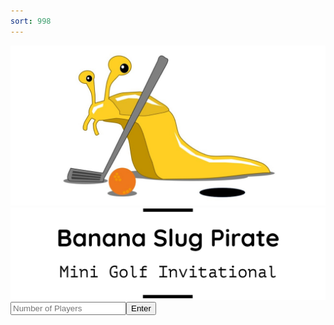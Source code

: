```yaml
---
sort: 998
---
```


<html>
<head>
<link rel="stylesheet" type="text/css" href="style.css">
<script src="script.js"></script>
</head>
<body>
<div id="titlepage">
<img id="insignia" src="images/slug/slug2.jpg">
<img id="logo" src="images/title/title1.png">
<div id="totalinput">
<input id="playersinput" placeholder="Number of Players" type="text"><button id="playersbutton" onclick="to_scorecard()">Enter</button>
</div>
</div>
</body>
</html>
